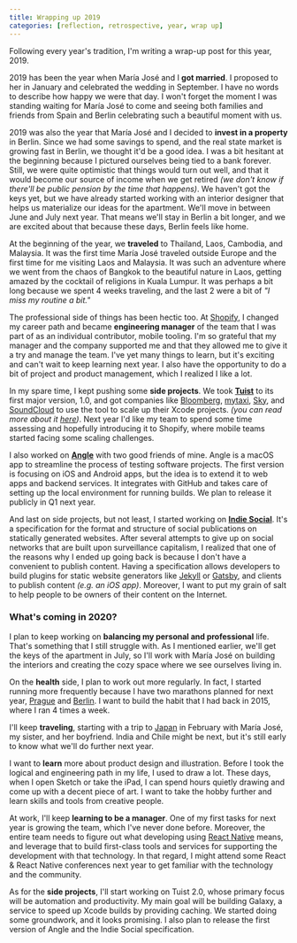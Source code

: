 ```yaml
---
title: Wrapping up 2019
categories: [reflection, retrospective, year, wrap up]
---
```


Following every year's tradition,
I'm writing a wrap-up post for this year, 2019.

2019 has been the year when María José and I **got married**.
I proposed to her in January and celebrated the wedding in September.
I have no words to describe how happy we were that day.
I won't forget the moment I was standing waiting for María José to come
and seeing both families and friends from Spain and Berlin celebrating such a beautiful moment with us.

2019 was also the year that María José and I decided to **invest in a property** in Berlin.
Since we had some savings to spend,
and the real state market is growing fast in Berlin,
we thought it'd be a good idea.
I was a bit hesitant at the beginning because I pictured ourselves being tied to a bank forever.
Still, we were quite optimistic that things would turn out well,
and that it would become our source of income when we get retired
_(we don't know if there'll be public pension by the time that happens)_.
We haven't got the keys yet,
but we have already started working with an interior designer that helps us materialize our ideas for the apartment.
We'll move in between June and July next year.
That means we'll stay in Berlin a bit longer,
and we are excited about that because these days,
Berlin feels like home.

At the beginning of the year,
we **traveled** to Thailand, Laos, Cambodia, and Malaysia.
It was the first time María José traveled outside Europe
and the first time for me visiting Laos and Malaysia.
It was such an adventure where we went from the chaos of Bangkok to the beautiful nature in Laos,
getting amazed by the cocktail of religions in Kuala Lumpur.
It was perhaps a bit long because we spent 4 weeks traveling,
and the last 2 were a bit of _"I miss my routine a bit."_

The professional side of things has been hectic too.
At [Shopify](https://www.shopify.com),
I changed my career path and became **engineering manager** of the team that I was part of as an individual contributor, mobile tooling.
I'm so grateful that my manager and the company supported me and that they allowed me to give it a try and manage the team.
I've yet many things to learn, but it's exciting and can't wait to keep learning next year.
I also have the opportunity to do a bit of project and product management,
which I realized I like a lot.

In my spare time,
I kept pushing some **side projects**.
We took [**Tuist**](https://tuist.io) to its first major version, 1.0,
and got companies like [Bloomberg](https://bloomberg.com), [mytaxi](https://es.mytaxi.com/taxistas.html), [Sky](https://www.sky.es/), and [SoundCloud](https://soundcloud.com) to use the tool to scale up their Xcode projects.
_(you can read more about it [here](https://tuist.io/blog/2019/12/18/version-1.0.0/))_.
Next year I'd like my team to spend some time assessing and hopefully introducing it to Shopify,
where mobile teams started facing some scaling challenges.

I also worked on [**Angle**](https://angle.dev) with two good friends of mine.
Angle is a macOS app to streamline the process of testing software projects.
The first version is focusing on iOS and Android apps,
but the idea is to extend it to web apps and backend services.
It integrates with GitHub and takes care of setting up the local environment for running builds.
We plan to release it publicly in Q1 next year.

And last on side projects,
but not least,
I started working on [**Indie Social**](https://github.com/indiesocial).
It's a specification for the format and structure of social publications on statically generated websites.
After several attempts to give up on social networks that are built upon surveillance capitalism,
I realized that one of the reasons why I ended up going back is because I don't have a convenient to publish content.
Having a specification allows developers to build plugins for static website generators like [Jekyll](https://jekyllrb.com/) or [Gatsby](https://www.gatsbyjs.org/), and clients to publish content _(e.g. an iOS app)_.
Moreover,
I want to put my grain of salt to help people to be owners of their content on the Internet.

### What's coming in 2020?

I plan to keep working on **balancing my personal and professional** life.
That's something that I still struggle with.
As I mentioned earlier,
we'll get the keys of the apartment in July,
so I'll work with María José on building the interiors and creating the cozy space where we see ourselves living in.

On the **health** side,
I plan to work out more regularly.
In fact,
I started running more frequently because I have two marathons planned for next year, [Prague](https://www.runczech.com/en/events/volkswagen-marathon-weekend-2019/races/volkswagen-prague-marathon/index.shtml) and [Berlin](https://www.getkidsgoing.com/berlin_marathon.htm?gclid=EAIaIQobChMIm8zdwu3d5gIVS1XTCh1QKw8pEAAYASAAEgJzYvD_BwE).
I want to build the habit that I had back in 2015,
where I ran 4 times a week.

I'll keep **traveling**,
starting with a trip to [Japan](https://en.wikipedia.org/wiki/Japan) in February with María José, my sister, and her boyfriend.
India and Chile might be next, but it's still early to know what we'll do further next year.

I want to **learn** more about product design and illustration.
Before I took the logical and engineering path in my life,
I used to draw a lot.
These days,
when I open Sketch or take the iPad,
I can spend hours quietly drawing and come up with a decent piece of art.
I want to take the hobby further and learn skills and tools from creative people.

At work,
I'll keep **learning to be a manager**.
One of my first tasks for next year is growing the team,
which I've never done before.
Moreover,
the entire team needs to figure out what developing using [React Native](https://facebook.github.io/react-native/) means,
and leverage that to build first-class tools and services for supporting the development with that technology.
In that regard,
I might attend some React & React Native conferences next year to get familiar with the technology and the community.

As for the **side projects**,
I'll start working on Tuist 2.0,
whose primary focus will be automation and productivity.
My main goal will be building Galaxy,
a service to speed up Xcode builds by providing caching.
We started doing some groundwork,
and it looks promising.
I also plan to release the first version of Angle and the Indie Social specification.
